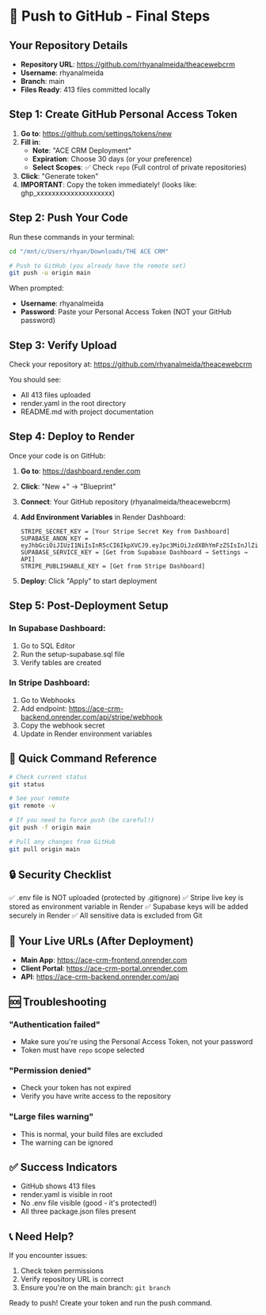 # 🚀 Push to GitHub - Final Steps

## Your Repository Details
- **Repository URL**: https://github.com/rhyanalmeida/theacewebcrm
- **Username**: rhyanalmeida
- **Branch**: main
- **Files Ready**: 413 files committed locally

## Step 1: Create GitHub Personal Access Token

1. **Go to**: https://github.com/settings/tokens/new
2. **Fill in**:
   - **Note**: "ACE CRM Deployment"
   - **Expiration**: Choose 30 days (or your preference)
   - **Select Scopes**: ✅ Check `repo` (Full control of private repositories)
3. **Click**: "Generate token"
4. **IMPORTANT**: Copy the token immediately! (looks like: ghp_xxxxxxxxxxxxxxxxxxxx)

## Step 2: Push Your Code

Run these commands in your terminal:

```bash
cd "/mnt/c/Users/rhyan/Downloads/THE ACE CRM"

# Push to GitHub (you already have the remote set)
git push -u origin main
```

When prompted:
- **Username**: rhyanalmeida
- **Password**: Paste your Personal Access Token (NOT your GitHub password)

## Step 3: Verify Upload

Check your repository at:
https://github.com/rhyanalmeida/theacewebcrm

You should see:
- All 413 files uploaded
- render.yaml in the root directory
- README.md with project documentation

## Step 4: Deploy to Render

Once your code is on GitHub:

1. **Go to**: https://dashboard.render.com
2. **Click**: "New +" → "Blueprint"
3. **Connect**: Your GitHub repository (rhyanalmeida/theacewebcrm)
4. **Add Environment Variables** in Render Dashboard:
   ```
   STRIPE_SECRET_KEY = [Your Stripe Secret Key from Dashboard]
   SUPABASE_ANON_KEY = eyJhbGciOiJIUzI1NiIsInR5cCI6IkpXVCJ9.eyJpc3MiOiJzdXBhYmFzZSIsInJlZiI6Imh4Y3Jqd3JpbmV4aXlleXl5aGZhIiwicm9sZSI6ImFub24iLCJpYXQiOjE3NTQ1MDcyMTQsImV4cCI6MjA3MDA4MzIxNH0.UgHQzFICQqj5AAJty3PXqsEqL9s2NPRXyxIss1515M4
   SUPABASE_SERVICE_KEY = [Get from Supabase Dashboard → Settings → API]
   STRIPE_PUBLISHABLE_KEY = [Get from Stripe Dashboard]
   ```

5. **Deploy**: Click "Apply" to start deployment

## Step 5: Post-Deployment Setup

### In Supabase Dashboard:
1. Go to SQL Editor
2. Run the setup-supabase.sql file
3. Verify tables are created

### In Stripe Dashboard:
1. Go to Webhooks
2. Add endpoint: https://ace-crm-backend.onrender.com/api/stripe/webhook
3. Copy the webhook secret
4. Update in Render environment variables

## 🎯 Quick Command Reference

```bash
# Check current status
git status

# See your remote
git remote -v

# If you need to force push (be careful!)
git push -f origin main

# Pull any changes from GitHub
git pull origin main
```

## 🔒 Security Checklist
✅ .env file is NOT uploaded (protected by .gitignore)
✅ Stripe live key is stored as environment variable in Render
✅ Supabase keys will be added securely in Render
✅ All sensitive data is excluded from Git

## 📱 Your Live URLs (After Deployment)
- **Main App**: https://ace-crm-frontend.onrender.com
- **Client Portal**: https://ace-crm-portal.onrender.com
- **API**: https://ace-crm-backend.onrender.com/api

## 🆘 Troubleshooting

### "Authentication failed"
- Make sure you're using the Personal Access Token, not your password
- Token must have `repo` scope selected

### "Permission denied"
- Check your token has not expired
- Verify you have write access to the repository

### "Large files warning"
- This is normal, your build files are excluded
- The warning can be ignored

## ✅ Success Indicators
- GitHub shows 413 files
- render.yaml is visible in root
- No .env file visible (good - it's protected!)
- All three package.json files present

## 📞 Need Help?
If you encounter issues:
1. Check token permissions
2. Verify repository URL is correct
3. Ensure you're on the main branch: `git branch`

Ready to push! Create your token and run the push command.